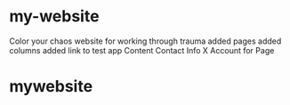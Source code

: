 # my-website
Color your chaos website for working through trauma
added pages
added columns
added link to test app
Content
Contact Info
X Account for Page
# mywebsite
